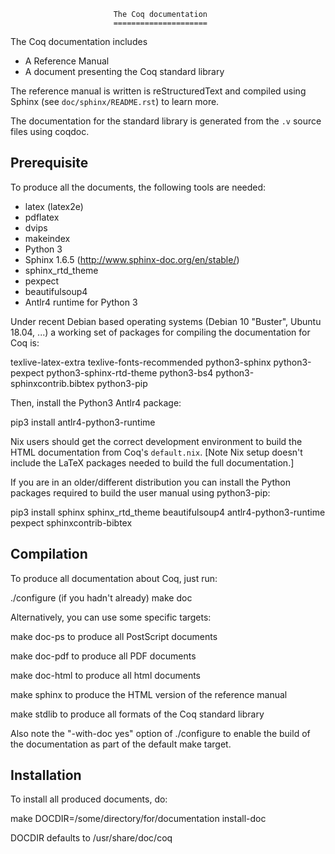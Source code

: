                            The Coq documentation
                           =====================

The Coq documentation includes

- A Reference Manual
- A document presenting the Coq standard library

The reference manual is written is reStructuredText and compiled
using Sphinx (see `doc/sphinx/README.rst`) to learn more.

The documentation for the standard library is generated from
the `.v` source files using coqdoc.

Prerequisite
------------

To produce all the documents, the following tools are needed:

  - latex (latex2e)
  - pdflatex
  - dvips
  - makeindex
  - Python 3
  - Sphinx 1.6.5 (http://www.sphinx-doc.org/en/stable/)
  - sphinx_rtd_theme
  - pexpect
  - beautifulsoup4
  - Antlr4 runtime for Python 3


Under recent Debian based operating systems (Debian 10 "Buster",
Ubuntu 18.04, ...) a working set of packages for compiling the
documentation for Coq is:

  texlive-latex-extra texlive-fonts-recommended python3-sphinx
  python3-pexpect python3-sphinx-rtd-theme python3-bs4
  python3-sphinxcontrib.bibtex python3-pip

Then, install the Python3 Antlr4 package:

  pip3 install antlr4-python3-runtime

Nix users should get the correct development environment to build the
HTML documentation from Coq's `default.nix`. [Note Nix setup doesn't
include the LaTeX packages needed to build the full documentation.]

If you are in an older/different distribution you can install the
Python packages required to build the user manual using python3-pip:

  pip3 install sphinx sphinx_rtd_theme beautifulsoup4 antlr4-python3-runtime pexpect sphinxcontrib-bibtex

Compilation
-----------

To produce all documentation about Coq, just run:

   ./configure            (if you hadn't already)
   make doc


Alternatively, you can use some specific targets:

   make doc-ps
        to produce all PostScript documents

   make doc-pdf
        to produce all PDF documents

   make doc-html
        to produce all html documents

   make sphinx
        to produce the HTML version of the reference manual

   make stdlib
        to produce all formats of the Coq standard library


Also note the "-with-doc yes" option of ./configure to enable the
build of the documentation as part of the default make target.


Installation
------------

To install all produced documents, do:

  make DOCDIR=/some/directory/for/documentation install-doc

DOCDIR defaults to /usr/share/doc/coq
